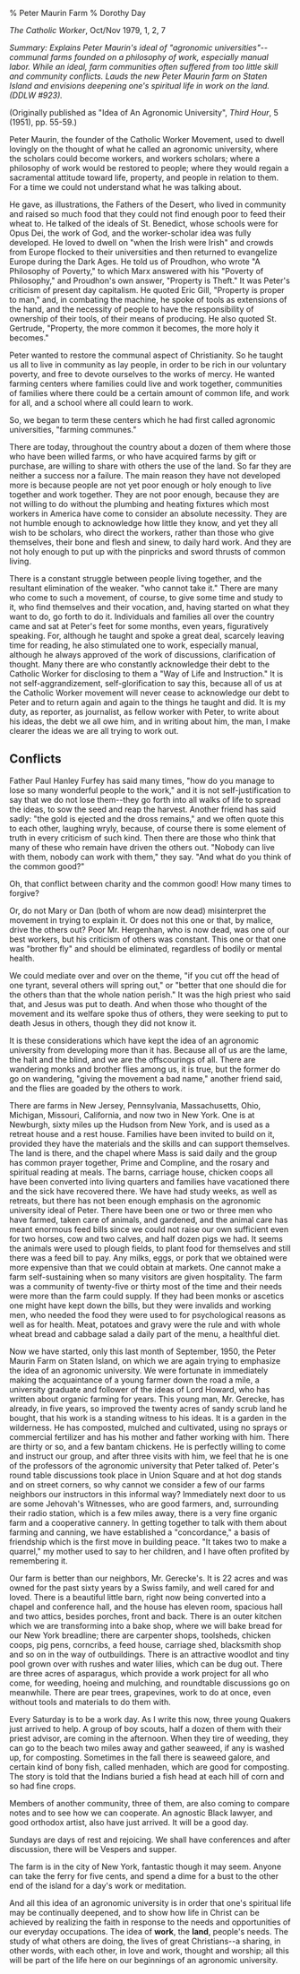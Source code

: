 % Peter Maurin Farm
% Dorothy Day

*The Catholic Worker*, Oct/Nov 1979, 1, 2, 7

*Summary: Explains Peter Maurin's ideal of "agronomic
universities"--communal farms founded on a philosophy of work,
especially manual labor. While an ideal, farm communities often suffered from too little skill and community conflicts. Lauds the new Peter Maurin farm on Staten Island and envisions deepening one's spiritual life in work on the land. (DDLW \#923).*

(Originally published as "Idea of An Agronomic University", *Third Hour*, 5 (1951), pp. 55-59.)

Peter Maurin, the founder of the Catholic Worker Movement, used to dwell
lovingly on the thought of what he called an agronomic university, where
the scholars could become workers, and workers scholars; where a
philosophy of work would be restored to people; where they would regain
a sacramental attitude toward life, property, and people in relation to
them. For a time we could not understand what he was talking about.

He gave, as illustrations, the Fathers of the Desert, who lived in
community and raised so much food that they could not find enough poor
to feed their wheat to. He talked of the ideals of St. Benedict, whose
schools were for Opus Dei, the work of God, and the worker-scholar idea
was fully developed. He loved to dwell on "when the Irish were Irish"
and crowds from Europe flocked to their universities and then returned
to evangelize Europe during the Dark Ages. He told us of Proudhon, who
wrote "A Philosophy of Poverty," to which Marx answered with his
"Poverty of Philosophy," and Proudhon's own answer, "Property is Theft."
It was Peter's criticism of present day capitalism. He quoted Eric Gill,
"Property is proper to man," and, in combating the machine, he spoke of
tools as extensions of the hand, and the necessity of people to have the
responsibility of ownership of their tools, of their means of producing.
He also quoted St. Gertrude, "Property, the more common it becomes, the
more holy it becomes."

Peter wanted to restore the communal aspect of Christianity. So he
taught us all to live in community as lay people, in order to be rich in
our voluntary poverty, and free to devote ourselves to the works of
mercy. He wanted farming centers where families could live and work
together, communities of families where there could be a certain amount
of common life, and work for all, and a school where all could learn to
work.

So, we began to term these centers which he had first called agronomic
universities, "farming communes."

There are today, throughout the country about a dozen of them where
those who have been willed farms, or who have acquired farms by gift or
purchase, are willing to share with others the use of the land. So far
they are neither a success nor a failure. The main reason they have not
developed more is because people are not yet poor enough or holy enough
to live together and work together. They are not poor enough, because
they are not willing to do without the plumbing and heating fixtures
which most workers in America have come to consider an absolute
necessity. They are not humble enough to acknowledge how little they
know, and yet they all wish to be scholars, who direct the workers,
rather than those who give themselves, their bone and flesh and sinew,
to daily hard work. And they are not holy enough to put up with the
pinpricks and sword thrusts of common living.

There is a constant struggle between people living together, and the
resultant elimination of the weaker. "who cannot take it." There are
many who come to such a movement, of course, to give some time and study
to it, who find themselves and their vocation, and, having started on
what they want to do, go forth to do it. Individuals and families all
over the country came and sat at Peter's feet for some months, even
years, figuratively speaking. For, although he taught and spoke a great
deal, scarcely leaving time for reading, he also stimulated one to work,
especially manual, although he always approved of the work of
discussions, clarification of thought. Many there are who constantly
acknowledge their debt to the Catholic Worker for disclosing to them a
"Way of Life and Instruction." It is not self-aggrandizement,
self-glorification to say this, because all of us at the Catholic Worker
movement will never cease to acknowledge our debt to Peter and to return
again and again to the things he taught and did. It is my duty, as
reporter, as journalist, as fellow worker with Peter, to write about his
ideas, the debt we all owe him, and in writing about him, the man, I
make clearer the ideas we are all trying to work out.

Conflicts
---------

Father Paul Hanley Furfey has said many times, "how do you manage to
lose so many wonderful people to the work," and it is not
self-justification to say that we do not lose them--they go forth into
all walks of life to spread the ideas, to sow the seed and reap the
harvest. Another friend has said sadly: "the gold is ejected and the
dross remains," and we often quote this to each other, laughing wryly,
because, of course there is some element of truth in every criticism of
such kind. Then there are those who think that many of these who remain
have driven the others out. "Nobody can live with them, nobody can work
with them," they say. "And what do you think of the common good?"

Oh, that conflict between charity and the common good! How many times to
forgive?

Or, do not Mary or Dan (both of whom are now dead) misinterpret the
movement in trying to explain it. Or does not this one or that, by
malice, drive the others out? Poor Mr. Hergenhan, who is now dead, was
one of our best workers, but his criticism of others was constant. This
one or that one was "brother fly" and should be eliminated, regardless
of bodily or mental health.

We could mediate over and over on the theme, "if you cut off the head of
one tyrant, several others will spring out," or "better that one should
die for the others than that the whole nation perish." It was the high
priest who said that, and Jesus was put to death. And when those who
thought of the movement and its welfare spoke thus of others, they were
seeking to put to death Jesus in others, though they did not know it.

It is these considerations which have kept the idea of an agronomic
university from developing more than it has. Because all of us are the
lame, the halt and the blind, and we are the offscourings of all. There
are wandering monks and brother flies among us, it is true, but the
former do go on wandering, "giving the movement a bad name," another
friend said, and the flies are goaded by the others to work.

There are farms in New Jersey, Pennsylvania, Massachusetts, Ohio,
Michigan, Missouri, California, and now two in New York. One is at
Newburgh, sixty miles up the Hudson from New York, and is used as a
retreat house and a rest house. Families have been invited to build on
it, provided they have the materials and the skills and can support
themselves. The land is there, and the chapel where Mass is said daily
and the group has common prayer together, Prime and Compline, and the
rosary and spiritual reading at meals. The barns, carriage house,
chicken coops all have been converted into living quarters and families
have vacationed there and the sick have recovered there. We have had
study weeks, as well as retreats, but there has not been enough emphasis
on the agronomic university ideal of Peter. There have been one or two
or three men who have farmed, taken care of animals, and gardened, and
the animal care has meant enormous feed bills since we could not raise
our own sufficient even for two horses, cow and two calves, and half
dozen pigs we had. It seems the animals were used to plough fields, to
plant food for themselves and still there was a feed bill to pay. Any
milks, eggs, or pork that we obtained were more expensive than that we
could obtain at markets. One cannot make a farm self-sustaining when so
many visitors are given hospitality. The farm was a community of
twenty-five or thirty most of the time and their needs were more than
the farm could supply. If they had been monks or ascetics one might have
kept down the bills, but they were invalids and working men, who needed
the food they were used to for psychological reasons as well as for
health. Meat, potatoes and gravy were the rule and with whole wheat
bread and cabbage salad a daily part of the menu, a healthful diet.

Now we have started, only this last month of September, 1950, the Peter
Maurin Farm on Staten Island, on which we are again trying to emphasize
the idea of an agronomic university. We were fortunate in immediately
making the acquaintance of a young farmer down the road a mile, a
university graduate and follower of the ideas of Lord Howard, who has
written about organic farming for years. This young man, Mr. Gerecke,
has already, in five years, so improved the twenty acres of sandy scrub
land he bought, that his work is a standing witness to his ideas. It is
a garden in the wilderness. He has composted, mulched and cultivated,
using no sprays or commercial fertilizer and has his mother and father
working with him. There are thirty or so, and a few bantam chickens. He
is perfectly willing to come and instruct our group, and after three
visits with him, we feel that he is one of the professors of the
agronomic university that Peter talked of. Peter's round table
discussions took place in Union Square and at hot dog stands and on
street corners, so why cannot we consider a few of our farms neighbors
our instructors in this informal way? Immediately next door to us are
some Jehovah's Witnesses, who are good farmers, and, surrounding their
radio station, which is a few miles away, there is a very fine organic
farm and a cooperative cannery. In getting together to talk with them
about farming and canning, we have established a "concordance," a basis
of friendship which is the first move in building peace. "It takes two
to make a quarrel," my mother used to say to her children, and I have
often profited by remembering it.

Our farm is better than our neighbors, Mr. Gerecke's. It is 22 acres and
was owned for the past sixty years by a Swiss family, and well cared for
and loved. There is a beautiful little barn, right now being converted
into a chapel and conference hall, and the house has eleven room,
spacious hall and two attics, besides porches, front and back. There is
an outer kitchen which we are transforming into a bake shop, where we
will bake bread for our New York breadline; there are carpenter shops,
toolsheds, chicken coops, pig pens, corncribs, a feed house, carriage
shed, blacksmith shop and so on in the way of outbuildings. There is an
attractive woodlot and tiny pool grown over with rushes and water
lilies, which can be dug out. There are three acres of asparagus, which
provide a work project for all who come, for weeding, hoeing and
mulching, and roundtable discussions go on meanwhile. There are pear
trees, grapevines, work to do at once, even without tools and materials
to do them with.

Every Saturday is to be a work day. As I write this now, three young
Quakers just arrived to help. A group of boy scouts, half a dozen of
them with their priest advisor, are coming in the afternoon. When they
tire of weeding, they can go to the beach two miles away and gather
seaweed, if any is washed up, for composting. Sometimes in the fall
there is seaweed galore, and certain kind of bony fish, called menhaden,
which are good for composting. The story is told that the Indians buried
a fish head at each hill of corn and so had fine crops.

Members of another community, three of them, are also coming to compare
notes and to see how we can cooperate. An agnostic Black lawyer, and
good orthodox artist, also have just arrived. It will be a good day.

Sundays are days of rest and rejoicing. We shall have conferences and
after discussion, there will be Vespers and supper.

The farm is in the city of New York, fantastic though it may seem.
Anyone can take the ferry for five cents, and spend a dime for a bust to
the other end of the island for a day's work or meditation.

And all this idea of an agronomic university is in order that one's
spiritual life may be continually deepened, and to show how life in
Christ can be achieved by realizing the faith in response to the needs
and opportunities of our everyday occupations. The idea of **work**, the
**land**, people's needs. The study of what others are doing, the lives
of great Christians--a sharing, in other words, with each other, in love
and work, thought and worship; all this will be part of the life here on
our beginnings of an agronomic university.

